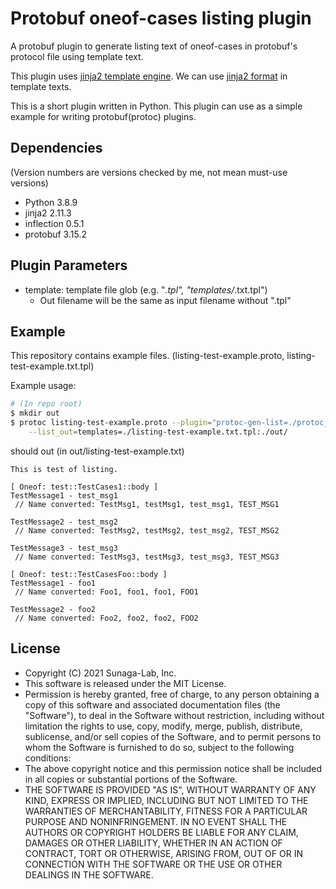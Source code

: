 # Protobuf oneof-cases listing plugin

A protobuf plugin to generate listing text of oneof-cases in protobuf's protocol file using template text.

This plugin uses [jinja2 template engine](https://jinja.palletsprojects.com/). We can use [jinja2 format](https://jinja.palletsprojects.com/en/3.0.x/templates/) in template texts.

This is a short plugin written in Python.
This plugin can use as a simple example for writing protobuf(protoc) plugins.

## Dependencies
(Version numbers are versions checked by me, not mean must-use versions)
  - Python 3.8.9
  - jinja2 2.11.3
  - inflection 0.5.1
  - protobuf 3.15.2


## Plugin Parameters
  * template: template file glob (e.g. "*.tpl", "templates/*.txt.tpl")
    * Out filename will be the same as input filename without ".tpl"

## Example

This repository contains example files. (listing-test-example.proto, listing-test-example.txt.tpl)

Example usage: 
```bash
# (In repo root)
$ mkdir out
$ protoc listing-test-example.proto --plugin="protoc-gen-list=./protoc_oneof_listing_plugin.py" \
    --list_out=templates=./listing-test-example.txt.tpl:./out/
```

should out (in out/listing-test-example.txt)

```
This is test of listing.

[ Oneof: test::TestCases1::body ]
TestMessage1 - test_msg1
 // Name converted: TestMsg1, testMsg1, test_msg1, TEST_MSG1

TestMessage2 - test_msg2
 // Name converted: TestMsg2, testMsg2, test_msg2, TEST_MSG2

TestMessage3 - test_msg3
 // Name converted: TestMsg3, testMsg3, test_msg3, TEST_MSG3

[ Oneof: test::TestCasesFoo::body ]
TestMessage1 - foo1
 // Name converted: Foo1, foo1, foo1, FOO1

TestMessage2 - foo2
 // Name converted: Foo2, foo2, foo2, FOO2
```

## License

- Copyright (C) 2021 Sunaga-Lab, Inc.
- This software is released under the MIT License.
- Permission is hereby granted, free of charge, to any person obtaining a copy of this software and associated documentation files (the "Software"), to deal in the Software without restriction, including without limitation the rights to use, copy, modify, merge, publish, distribute, sublicense, and/or sell copies of the Software, and to permit persons to whom the Software is furnished to do so, subject to the following conditions:
- The above copyright notice and this permission notice shall be included in all copies or substantial portions of the Software.
- THE SOFTWARE IS PROVIDED "AS IS", WITHOUT WARRANTY OF ANY KIND, EXPRESS OR IMPLIED, INCLUDING BUT NOT LIMITED TO THE WARRANTIES OF MERCHANTABILITY, FITNESS FOR A PARTICULAR PURPOSE AND NONINFRINGEMENT. IN NO EVENT SHALL THE AUTHORS OR COPYRIGHT HOLDERS BE LIABLE FOR ANY CLAIM, DAMAGES OR OTHER LIABILITY, WHETHER IN AN ACTION OF CONTRACT, TORT OR OTHERWISE, ARISING FROM, OUT OF OR IN CONNECTION WITH THE SOFTWARE OR THE USE OR OTHER DEALINGS IN THE SOFTWARE.
